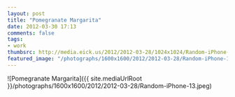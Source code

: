```yaml
---
layout: post
title: "Pomegranate Margarita"
date: 2012-03-30 17:13
comments: false
tags:
- work
thumbsrc: http://media.eick.us/2012/2012-03-28/1024x1024/Random-iPhone-13.jpeg
featured_image: "/photographs/1600x1600/2012/2012-03-28/Random-iPhone-13.jpeg"
---
```



![Pomegranate Margarita]({{ site.mediaUrlRoot }}/photographs/1600x1600/2012/2012-03-28/Random-iPhone-13.jpeg)

